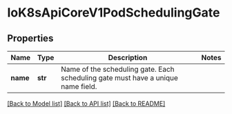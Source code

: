 # IoK8sApiCoreV1PodSchedulingGate

## Properties
Name | Type | Description | Notes
------------ | ------------- | ------------- | -------------
**name** | **str** | Name of the scheduling gate. Each scheduling gate must have a unique name field. | 

[[Back to Model list]](../README.md#documentation-for-models) [[Back to API list]](../README.md#documentation-for-api-endpoints) [[Back to README]](../README.md)


